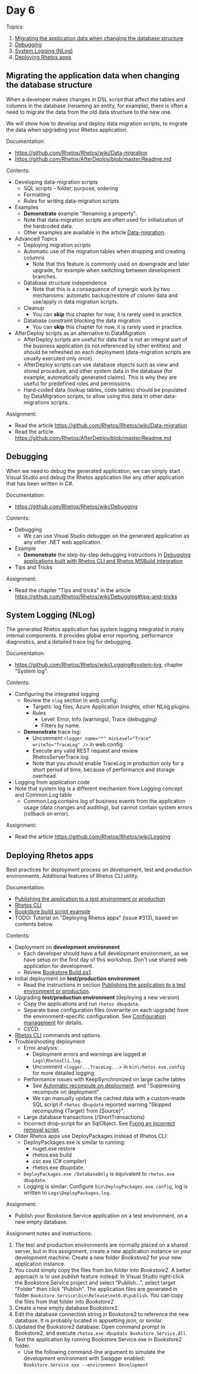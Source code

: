 # Day 6

Topics:

1. [Migrating the application data when changing the database structure](#migrating-the-application-data-when-changing-the-database-structure)
2. [Debugging](#debugging)
3. [System Logging (NLog)](#system-logging-nlog)
4. [Deploying Rhetos apps](#deploying-rhetos-apps)

## Migrating the application data when changing the database structure

When a developer makes changes in DSL script that affect the tables and columns
in the database (renaming an entity, for example),
there is often a need to migrate the data from the old data structure to the new one.

We will show how to develop and deploy data migration scripts,
to migrate the data when upgrading your Rhetos application.

Documentation:

* <https://github.com/Rhetos/Rhetos/wiki/Data-migration>
* <https://github.com/Rhetos/AfterDeploy/blob/master/Readme.md>

Contents:

* Developing data-migration scripts
  * SQL scripts - folder, purpose, ordering
  * Formatting
  * Rules for writing data-migration scripts
* Examples
  * **Demonstrate** example "Renaming a property".
  * Note that data-migration scripts are often used for initialization of the hardcoded data.
  * Other examples are available in the article
    [Data-migration](https://github.com/Rhetos/Rhetos/wiki/Data-migration).
* Advanced Topics
  * Deploying migration scripts
  * Automatic use of the migration tables when dropping and creating columns
    * Note that this feature is commonly used on downgrade and later upgrade,
      for example when switching between development branches.
  * Database structure independence
    * Note that this is a consequence of synergic work by two mechanisms:
      automatic backup/restore of column data and use/apply in data migration scripts.
  * Cleanup
    * You can **skip** this chapter for now, it is rarely used in practice.
  * Database constraint blocking the data migration
    * You can **skip** this chapter for now, it is rarely used in practice.
* AfterDeploy scripts as an alternative to DataMigration
  * AfterDeploy scripts are useful for data that is not an integral part of the business application
    (is not referenced by other entities) and should be refreshed on each deployment
    (data-migration scripts are usually executed only once).
  * AfterDeploy scripts can use database objects such as view and stored procedure,
    and other system data in the database (for example, automatically generated claims).
    This is why they are useful for predefined roles and permissions.
  * Hard-coded data (lookup tables, code tables) should be populated by DataMigration scripts,
    to allow using this data in other data-migrations scripts.

Assignment:

* Read the article <https://github.com/Rhetos/Rhetos/wiki/Data-migration>
* Read the article <https://github.com/Rhetos/AfterDeploy/blob/master/Readme.md>

## Debugging

When we need to debug the generated application, we can simply start Visual Studio
and debug the Rhetos application like any other application that has been written in C#.

Documentation:

* <https://github.com/Rhetos/Rhetos/wiki/Debugging>

Contents:

* Debugging
  * We can use Visual Studio debugger on the generated application as any other .NET web application.
* Example
  * **Demonstrate** the step-by-step debugging instructions in
    [Debugging applications built with Rhetos CLI and Rhetos MSBuild integration](https://github.com/Rhetos/Rhetos/wiki/Debugging#debugging-applications-built-with-rhetos-cli-and-rhetos-msbuild-integration)
* Tips and Tricks

Assignment:

* Read the chapter "Tips and tricks" in the article <https://github.com/Rhetos/Rhetos/wiki/Debugging#tips-and-tricks>

## System Logging (NLog)

The generated Rhetos application has system logging integrated in many internal components.
It provides global error reporting, performance diagnostics, and a detailed trace log for debugging.

Documentation:

* <https://github.com/Rhetos/Rhetos/wiki/Logging#system-log>,
  chapter "System log".

Contents:

* Configuring the integrated logging
  * Review the `nlog` section in web.config:
    * Targets: log files, Azure Application Insights, other NLog plugins.
    * Rules
      * Level: Error, Info (warnings), Trace (debugging)
      * Filters by name.
  * **Demonstrate** trace log:
    * Uncomment `<logger name="*" minLevel="Trace" writeTo="TraceLog" />` in web.config.
    * Execute any valid REST request and review RhetosServerTrace.log.
    * Note that you should enable TraceLog in production only for a short period of time,
      because of performance and storage overhead.
* Logging from application code
* Note that system log is a different mechanism from Logging concept and Common.Log table
  * Common.Log contains log of business events from the application usage
    (data changes and auditing), but cannot contain system errors (rollback on error).

Assignment:

* Read the article <https://github.com/Rhetos/Rhetos/wiki/Logging>

## Deploying Rhetos apps

Best practices for deployment process on development, test and production environments.
Additional features of Rhetos CLI utility.

Documentation:

* [Publishing the application to a test environment or production](https://github.com/Rhetos/Rhetos/wiki/Recommended-application-setup#publishing-the-application-to-a-test-environment-or-production)
* [Rhetos CLI](https://github.com/Rhetos/Rhetos/wiki/Rhetos-CLI)
* [Bookstore build script example](https://github.com/Rhetos/Bookstore/blob/master/Build.ps1)
* TODO: Tutorial on "Deploying Rhetos apps" (issue #313), based on contents below.

Contents:

* Deployment on **development environment**
  * Each developer should have a full development environment,
    as we have setup on the first day of this workshop.
    Don't use shared web application for development.
  * Review [Bookstore Build.ps1](https://github.com/Rhetos/Bookstore/blob/master/Build.ps1).
* Initial deployment on **test/production environment**
  * Read the instructions in section
    [Publishing the application to a test environment or production](https://github.com/Rhetos/Rhetos/wiki/Recommended-application-setup#publishing-the-application-to-a-test-environment-or-production).
* Upgrading **test/production environment** (deploying a new version)
  * Copy the applications and run `rhetos dbupdate`.
  * Separate base configuration files (overwrite on each upgrade) from the environment-specific configuration.
    See [Configuration management](https://github.com/Rhetos/Rhetos/wiki/Configuration-management) for details.
  * CI/CD.
* [Rhetos CLI](https://github.com/Rhetos/Rhetos/wiki/Rhetos-CLI) commands and options.
* Troubleshooting deployment
  * Error analysis:
    * Deployment errors and warnings are logged at `Logs\RhetosCli.log`.
    * Uncomment `<logger...TraceLog...>` in `bin\rhetos.exe.config` for more detailed logging.
  * Performance issues with KeepSynchronized on large cache tables
    * See [Automatic recompute on deployment](https://github.com/Rhetos/Rhetos/wiki/Persisting-the-computed-data#automatic-recompute-on-deployment).
      and "Suppressing recompute on deployment".
    * We can manually update the cached data with a custom-made SQL script
      if `rhetos dbupdate` reported warning "Skipped recomputing {Target} from {Source}".
  * Large database transactions (/ShortTransactions)
  * Incorrect drop-script for an SqlObject.
    See [Fixing an incorrect removal script](https://github.com/Rhetos/Rhetos/wiki/SqlObject-concept#troubleshooting-fixing-an-incorrect-removal-script).
* Older Rhetos apps use DeployPackages instead of Rhetos CLI:
  * DeployPackages.exe is similar to running:
    * nuget.exe restore
    * rhetos.exe build
    * csc.exe (C# compiler)
    * rhetos.exe dbupdate.
  * `DeployPackages.exe /DatabaseOnly` is equivalent to `rhetos.exe dbupdate`.
  * Logging is similar: Configure `bin\DeployPackages.exe.config`,
    log is written to `Logs\DeployPackages.log`.

Assignment:

* Publish your Bookstore.Service application on a test environment,
  on a new empty database.

Assignment notes and instructions:

1. The test and production environments are normally placed on a shared server,
   but in this assignment, create a new application instance on your development machine:
   Create a new folder *Bookstore2* for your new application instance.
2. You could simply copy the files from bin folder into *Bookstore2*.
   A better approach is to use *publish* feature instead:
   In Visual Studio right-click the Bookstore.Service project and select "Publish...",
   select target "Folder" then click "Publish".
   The application files are generated in folder `Bookstore.Service\bin\Release\net6.0\publish`.
   You can copy the files from that folder into *Bookstore2*.
3. Create a new empty database Bookstore2.
4. Edit the database connection string in Bookstore2 to reference the new database.
   It is probably located in appsetting.json, or similar.
5. Updated the Bookstore2 database:
   Open command prompt in Bookstore2, and execute `rhetos.exe dbupdate Bookstore.Service.dll`.
6. Test the application by running Bookstore.Service.exe in Bookstore2 folder.
   * Use the following command-line argument to simulate the development environment with Swagger enabled:
     `Bookstore.Service.exe --environment Development`
